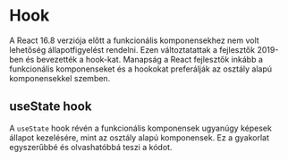 # Hook
A React 16.8 verziója előtt a funkcionális komponensekhez nem volt lehetőség állapotfigyelést rendelni. Ezen változtatattak a fejlesztők 2019-ben és bevezették a hook-kat. Manapság a React fejlesztők inkább a funkcionális komponenseket és a hookokat preferálják az osztály alapú komponensekkel szemben. 

## useState hook 
A `useState` hook révén a funkcionális komponensek ugyanúgy képesek állapot kezelésére, mint az osztály alapú komponensek. Ez a gyakorlat egyszerűbbé és olvashatóbbá teszi a kódot. 